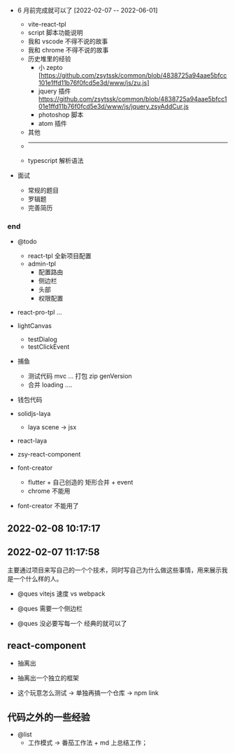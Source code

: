 - 6 月前完成就可以了 [2022-02-07 -- 2022-06-01]

  - vite-react-tpl
  - script 脚本功能说明
  - 我和 vscode 不得不说的故事
  - 我和 chrome 不得不说的故事
  - 历史堆里的经验
    - 小 zepto [https://github.com/zsytssk/common/blob/4838725a94aae5bfcc101e1ffd11b76f0fcd5e3d/www/js/zu.js]
    - jquery 插件 https://github.com/zsytssk/common/blob/4838725a94aae5bfcc101e1ffd11b76f0fcd5e3d/www/js/jquery.zsyAddCur.js
    - photoshop 脚本
    - atom 插件
  - 其他
  - ***
  - typescript 解析语法

- 面试
  - 常规的题目
  - 罗辑题
  - 完善简历

### end

- @todo

  - react-tpl 全新项目配置
  - admin-tpl
    - 配置路由
    - 侧边栏
    - 头部
    - 权限配置

- react-pro-tpl ...

- lightCanvas

  - testDialog
  - testClickEvent

- 捕鱼

  - 测试代码 mvc ... 打包 zip genVersion
  - 合并 loading ....

- 钱包代码

- solidjs-laya

  - laya scene -> jsx

- react-laya

- zsy-react-component

- font-creator
  - flutter + 自己创造的 矩形合并 + event
  - chrome 不能用
- font-creator 不能用了

## 2022-02-08 10:17:17

## 2022-02-07 11:17:58

主要通过项目来写自己的一个个技术，同时写自己为什么做这些事情，用来展示我是一个什么样的人。

- @ques vitejs 速度 vs webpack

- @ques 需要一个侧边栏

- @ques 没必要写每一个 经典的就可以了

## react-component

- 抽离出

- 抽离出一个独立的框架

- 这个玩意怎么测试 -> 单独再搞一个仓库 -> npm link

## 代码之外的一些经验

- @list
  - 工作模式 -> 番茄工作法 + md 上总结工作；
